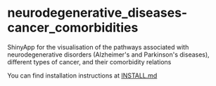 # neurodegenerative_diseases-cancer_comorbidities
ShinyApp for the visualisation of the pathways associated with neurodegenerative disorders (Alzheimer's and Parkinson's diseases), different types of cancer, and their comorbidity relations

You can find installation instructions at [INSTALL.md](INSTALL.md)
